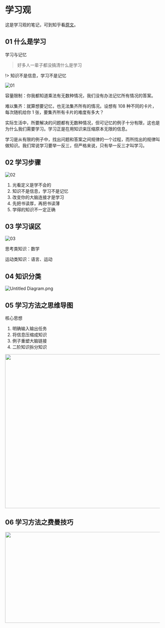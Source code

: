 # 学习观

这是学习观的笔记，可到知乎看[原文](https://zhuanlan.zhihu.com/p/27857399)。

## 01 什么是学习

学习与记忆

> 好多人一辈子都没搞清什么是学习

!> 知识不是信息，学习不是记忆

![01](https://i.loli.net/2020/02/20/p4MdASE2CXtoBaq.jpg)

容量限制：你我都知道乘法有无数种情况，我们没有办法记忆所有情况的答案。

难以集齐：就算想要记忆，也无法集齐所有的情况。设想有 108 种不同的卡片，每次随机给你 1 张，要集齐所有卡片的难度有多大？

实际生活中，所要解决的问题都有无数种情况，但可记忆的例子十分有限，这也是为什么我们需要学习。学习正是在用知识来压缩原本无限的信息。

学习是从有限的例子中，找出问题和答案之间规律的一个过程，而所找出的规律叫做知识。我们常说学习要举一反三，但严格来说，只有举一反三才叫学习。

## 02 学习步骤

![02](https://i.loli.net/2020/02/20/A2rERQGqDIvVLmi.jpg)

1. 光看定义是学不会的
2. 知识不是信息，学习不是记忆
3. 改变你的大脑连接才是学习
4. 先把书读厚，再把书读薄
5. 学得的知识不一定正确

## 03 学习误区

![03](https://i.loli.net/2020/06/09/CdZ72feFUDTNYq6.png)

思考类知识：数学

运动类知识：语言、运动

## 04 知识分类

![Untitled Diagram.png](https://i.loli.net/2020/06/27/9xD6ZkILCaMGeNH.png)

## 05 学习方法之思维导图

核心思想
1. 明确输入输出任务
2. 将信息压缩成知识
3. 例子重塑大脑链接
4. 二阶知识拆分知识

<img width = '780' height ='500' src ="https://i.loli.net/2020/06/30/oWZubCSaJnx4r5y.png"/>

## 06 学习方法之费曼技巧

<img width = '600' height ='295' src ="https://i.loli.net/2020/07/05/JLaciY3H2UPnZ7A.png"/>
